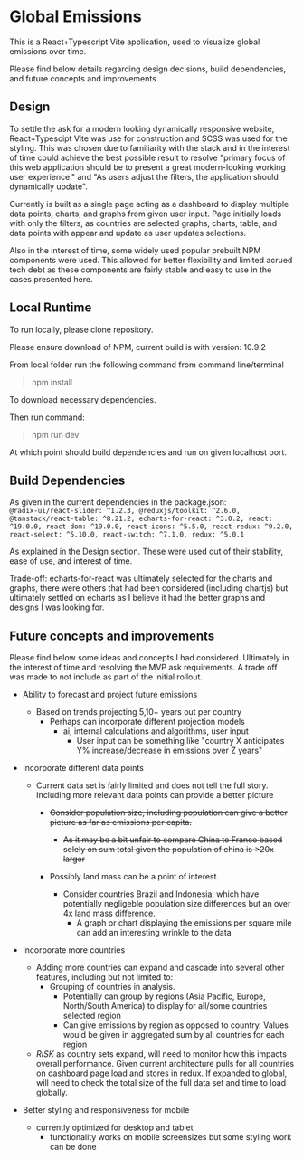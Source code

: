 # Global Emissions

  This is a React+Typescript Vite application, used to visualize global emissions over time.

  Please find below details regarding design decisions, build dependencies, and future concepts and improvements.

## Design

  To settle the ask for a modern looking dynamically responsive website, React+Typescipt Vite was use for construction and SCSS was used for the styling. This was chosen due to familiarity with the stack and in the interest of time could achieve the best possible result to resolve "primary focus of this web application should be to present a great modern-looking working user experience." and "As users adjust the filters, the application should dynamically update".

  Currently is built as a single page acting as a dashboard to display multiple data points, charts, and graphs from given user input. Page initially loads with only the filters, as countries are selected graphs, charts, table, and data points with appear and update as user updates selections. 

  Also in the interest of time, some widely used popular prebuilt NPM components were used. This allowed for better flexibility and limited acrued tech debt as these components are fairly stable and easy to use in the cases presented here.

## Local Runtime

  To run locally, please clone repository.

  Please ensure download of NPM, current build is with version: 10.9.2

  From local folder run the following command from command line/terminal
  > npm install
  
  To download necessary dependencies.

  Then run command:
  > npm run dev
    
  At which point should build dependencies and run on given localhost port.

## Build Dependencies

  As given in the current dependencies in the package.json:
      <code>
      @radix-ui/react-slider: ^1.2.3,
      @reduxjs/toolkit: ^2.6.0,
      @tanstack/react-table: ^8.21.2,
      echarts-for-react: ^3.0.2,
      react: ^19.0.0,
      react-dom: ^19.0.0,
      react-icons: ^5.5.0,
      react-redux: ^9.2.0,
      react-select: ^5.10.0,
      react-switch: ^7.1.0,
      redux: ^5.0.1
      </code>

  As explained in the Design section. These were used out of their stability, ease of use, and interest of time.

  Trade-off: echarts-for-react was ultimately selected for the charts and graphs, there were others that had been considered (including chartjs) but ultimately settled on echarts as I believe it had the better graphs and designs I was looking for.

## Future concepts and improvements
  Please find below some ideas and concepts I had considered. Ultimately in the interest of time and resolving the MVP ask requirements. A trade off was made to not include as part of the initial rollout.

  * Ability to forecast and project future emissions
	  * Based on trends projecting 5,10+ years out per country
		  * Perhaps can incorporate different projection models
			  * ai, internal calculations and algorithms, user input
			    * User input can be something like "country X anticipates Y% increase/decrease in emissions over Z years"

  * Incorporate different data points
	  * Current data set is fairly limited and does not tell the full story. Including more relevant data points can provide a better picture
		  * ~~Consider population size, including population can give a better picture as far as emissions per capita.~~
			  * ~~As it may be a bit unfair to compare China to France based solely on sum total given the population of china is >20x larger~~
	
		  * Possibly land mass can be a point of interest.
			  * Consider countries Brazil and Indonesia, which have potentially negligeble population size differences but an over 4x land mass difference.
				  * A graph or chart displaying the emissions per square mile can add an interesting wrinkle to the data

  * Incorporate more countries
    * Adding more countries can expand and cascade into several other features, including but not limited to:
      * Grouping of countries in analysis.
        * Potentially can group by regions (Asia Pacific, Europe, North/South America) to display for all/some countries selected region
        * Can give emissions by region as opposed to country. Values would be given in aggregated sum by all countries for each region
    * *RISK* as country sets expand, will need to monitor how this impacts overall performance. Given current architecture pulls for all countries on dashboard page load and stores in redux. If expanded to global, will need to check the total size of the full data set and time to load globally.

  * Better styling and responsiveness for mobile
    * currently optimized for desktop and tablet
	  * functionality works on mobile screensizes but some styling work can be done
